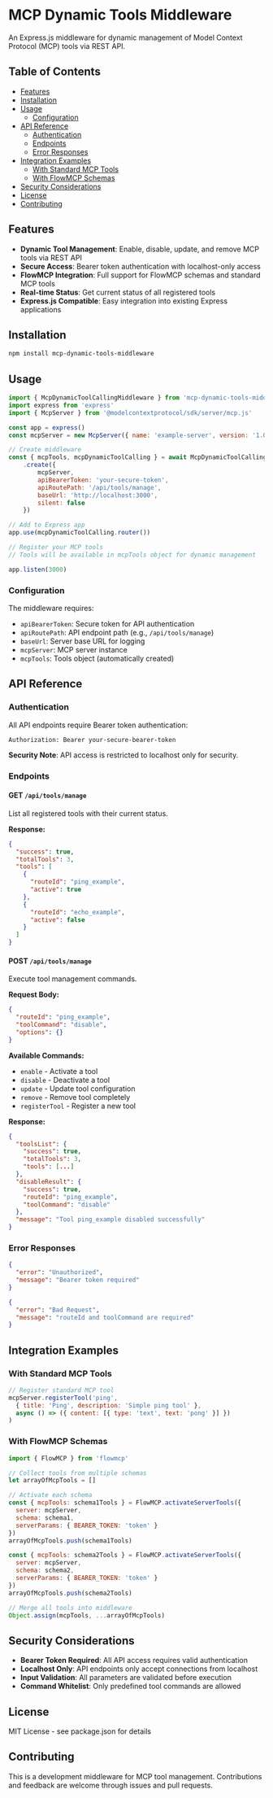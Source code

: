 # MCP Dynamic Tools Middleware

An Express.js middleware for dynamic management of Model Context Protocol (MCP) tools via REST API.

## Table of Contents

- [Features](#features)
- [Installation](#installation)
- [Usage](#usage)
  - [Configuration](#configuration)
- [API Reference](#api-reference)
  - [Authentication](#authentication)
  - [Endpoints](#endpoints)
  - [Error Responses](#error-responses)
- [Integration Examples](#integration-examples)
  - [With Standard MCP Tools](#with-standard-mcp-tools)
  - [With FlowMCP Schemas](#with-flowmcp-schemas)
- [Security Considerations](#security-considerations)
- [License](#license)
- [Contributing](#contributing)

## Features

- **Dynamic Tool Management**: Enable, disable, update, and remove MCP tools via REST API
- **Secure Access**: Bearer token authentication with localhost-only access
- **FlowMCP Integration**: Full support for FlowMCP schemas and standard MCP tools
- **Real-time Status**: Get current status of all registered tools
- **Express.js Compatible**: Easy integration into existing Express applications

## Installation

```bash
npm install mcp-dynamic-tools-middleware
```

## Usage

```javascript
import { McpDynamicToolCallingMiddleware } from 'mcp-dynamic-tools-middleware'
import express from 'express'
import { McpServer } from '@modelcontextprotocol/sdk/server/mcp.js'

const app = express()
const mcpServer = new McpServer({ name: 'example-server', version: '1.0.0' })

// Create middleware
const { mcpTools, mcpDynamicToolCalling } = await McpDynamicToolCallingMiddleware
    .create({
        mcpServer,
        apiBearerToken: 'your-secure-token',
        apiRoutePath: '/api/tools/manage',
        baseUrl: 'http://localhost:3000',
        silent: false
    })

// Add to Express app
app.use(mcpDynamicToolCalling.router())

// Register your MCP tools
// Tools will be available in mcpTools object for dynamic management

app.listen(3000)
```

### Configuration

The middleware requires:
- `apiBearerToken`: Secure token for API authentication
- `apiRoutePath`: API endpoint path (e.g., `/api/tools/manage`)
- `baseUrl`: Server base URL for logging
- `mcpServer`: MCP server instance
- `mcpTools`: Tools object (automatically created)

## API Reference

### Authentication

All API endpoints require Bearer token authentication:

```
Authorization: Bearer your-secure-bearer-token
```

**Security Note**: API access is restricted to localhost only for security.

### Endpoints

#### GET `/api/tools/manage`

List all registered tools with their current status.

**Response:**
```json
{
  "success": true,
  "totalTools": 3,
  "tools": [
    {
      "routeId": "ping_example",
      "active": true
    },
    {
      "routeId": "echo_example",
      "active": false
    }
  ]
}
```

#### POST `/api/tools/manage`

Execute tool management commands.

**Request Body:**
```json
{
  "routeId": "ping_example",
  "toolCommand": "disable",
  "options": {}
}
```

**Available Commands:**
- `enable` - Activate a tool
- `disable` - Deactivate a tool
- `update` - Update tool configuration
- `remove` - Remove tool completely
- `registerTool` - Register a new tool

**Response:**
```json
{
  "toolsList": {
    "success": true,
    "totalTools": 3,
    "tools": [...]
  },
  "disableResult": {
    "success": true,
    "routeId": "ping_example",
    "toolCommand": "disable"
  },
  "message": "Tool ping_example disabled successfully"
}
```

### Error Responses

```json
{
  "error": "Unauthorized",
  "message": "Bearer token required"
}
```

```json
{
  "error": "Bad Request",
  "message": "routeId and toolCommand are required"
}
```

## Integration Examples

### With Standard MCP Tools

```javascript
// Register standard MCP tool
mcpServer.registerTool('ping',
  { title: 'Ping', description: 'Simple ping tool' },
  async () => ({ content: [{ type: 'text', text: 'pong' }] })
)
```

### With FlowMCP Schemas

```javascript
import { FlowMCP } from 'flowmcp'

// Collect tools from multiple schemas
let arrayOfMcpTools = []

// Activate each schema
const { mcpTools: schema1Tools } = FlowMCP.activateServerTools({
  server: mcpServer,
  schema: schema1,
  serverParams: { BEARER_TOKEN: 'token' }
})
arrayOfMcpTools.push(schema1Tools)

const { mcpTools: schema2Tools } = FlowMCP.activateServerTools({
  server: mcpServer,
  schema: schema2,
  serverParams: { BEARER_TOKEN: 'token' }
})
arrayOfMcpTools.push(schema2Tools)

// Merge all tools into middleware
Object.assign(mcpTools, ...arrayOfMcpTools)
```

## Security Considerations

- **Bearer Token Required**: All API access requires valid authentication
- **Localhost Only**: API endpoints only accept connections from localhost
- **Input Validation**: All parameters are validated before execution
- **Command Whitelist**: Only predefined tool commands are allowed

## License

MIT License - see package.json for details

## Contributing

This is a development middleware for MCP tool management. Contributions and feedback are welcome through issues and pull requests.